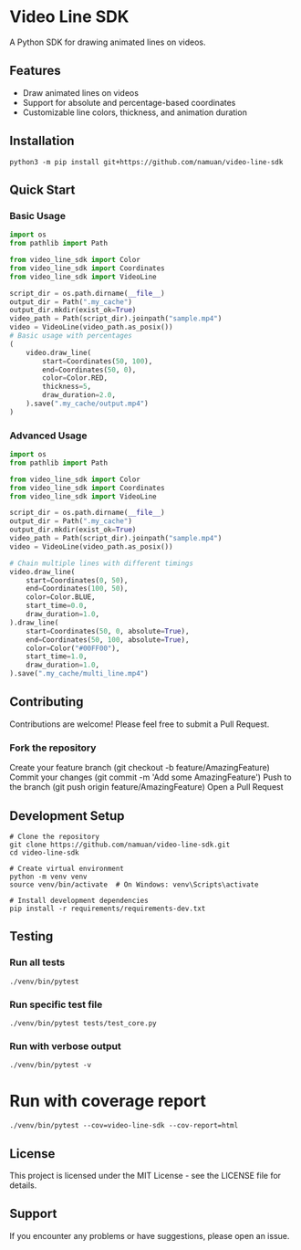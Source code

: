 # Video Line SDK

A Python SDK for drawing animated lines on videos.

## Features

- Draw animated lines on videos
- Support for absolute and percentage-based coordinates
- Customizable line colors, thickness, and animation duration

## Installation

```shell
python3 -m pip install git+https://github.com/namuan/video-line-sdk
```

## Quick Start

### Basic Usage

```python
import os
from pathlib import Path

from video_line_sdk import Color
from video_line_sdk import Coordinates
from video_line_sdk import VideoLine

script_dir = os.path.dirname(__file__)
output_dir = Path(".my_cache")
output_dir.mkdir(exist_ok=True)
video_path = Path(script_dir).joinpath("sample.mp4")
video = VideoLine(video_path.as_posix())
# Basic usage with percentages
(
    video.draw_line(
        start=Coordinates(50, 100),
        end=Coordinates(50, 0),
        color=Color.RED,
        thickness=5,
        draw_duration=2.0,
    ).save(".my_cache/output.mp4")
)
```

### Advanced Usage

```python
import os
from pathlib import Path

from video_line_sdk import Color
from video_line_sdk import Coordinates
from video_line_sdk import VideoLine

script_dir = os.path.dirname(__file__)
output_dir = Path(".my_cache")
output_dir.mkdir(exist_ok=True)
video_path = Path(script_dir).joinpath("sample.mp4")
video = VideoLine(video_path.as_posix())

# Chain multiple lines with different timings
video.draw_line(
    start=Coordinates(0, 50),
    end=Coordinates(100, 50),
    color=Color.BLUE,
    start_time=0.0,
    draw_duration=1.0,
).draw_line(
    start=Coordinates(50, 0, absolute=True),
    end=Coordinates(50, 100, absolute=True),
    color=Color("#00FF00"),
    start_time=1.0,
    draw_duration=1.0,
).save(".my_cache/multi_line.mp4")
```

## Contributing
Contributions are welcome! Please feel free to submit a Pull Request.

### Fork the repository
Create your feature branch (git checkout -b feature/AmazingFeature)
Commit your changes (git commit -m 'Add some AmazingFeature')
Push to the branch (git push origin feature/AmazingFeature)
Open a Pull Request

## Development Setup

```shell
# Clone the repository
git clone https://github.com/namuan/video-line-sdk.git
cd video-line-sdk

# Create virtual environment
python -m venv venv
source venv/bin/activate  # On Windows: venv\Scripts\activate

# Install development dependencies
pip install -r requirements/requirements-dev.txt
```

## Testing

### Run all tests
```shell
./venv/bin/pytest
```

### Run specific test file
```shell
./venv/bin/pytest tests/test_core.py
```

### Run with verbose output
```shell
./venv/bin/pytest -v
```

# Run with coverage report
```shell
./venv/bin/pytest --cov=video-line-sdk --cov-report=html
```

## License
This project is licensed under the MIT License - see the LICENSE file for details.

## Support
If you encounter any problems or have suggestions, please open an issue.
